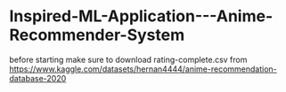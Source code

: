 # Inspired-ML-Application---Anime-Recommender-System

before starting make sure to download rating-complete.csv from https://www.kaggle.com/datasets/hernan4444/anime-recommendation-database-2020
